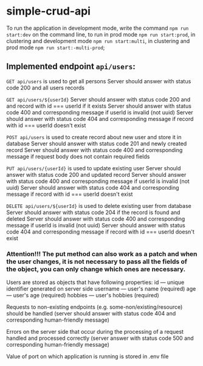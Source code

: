 # simple-crud-api

To run the application in development mode, write the command ``npm run start:dev`` on the command line, to run in prod mode ``npm run start:prod``, in clustering and development mode ``npm run start:multi``, in clustering and prod mode ``npm run start:-multi-prod``;

## Implemented endpoint `api/users`:

`GET api/users` is used to get all persons
Server should answer with status code 200 and all users records


`GET api/users/${userId}`
Server should answer with status code 200 and and record with id === userId if it exists
Server should answer with status code 400 and corresponding message if userId is invalid (not uuid)
Server should answer with status code 404 and corresponding message if record with id === userId doesn't exist


`POST api/users` is used to create record about new user and store it in database
Server should answer with status code 201 and newly created record
Server should answer with status code 400 and corresponding message if request body does not contain required fields


`PUT api/users/{userId}` is used to update existing user
Server should answer with status code 200 and updated record
Server should answer with status code 400 and corresponding message if userId is invalid (not uuid)
Server should answer with status code 404 and corresponding message if record with id === userId doesn't exist

`DELETE api/users/${userId}` is used to delete existing user from database
Server should answer with status code 204 if the record is found and deleted
Server should answer with status code 400 and corresponding message if userId is invalid (not uuid)
Server should answer with status code 404 and corresponding message if record with id === userId doesn't exist

### Attention!!! The put method can also work as a patch and when the user changes, it is not necessary to pass all the fields of the object, you can only change which ones are necessary.

Users are stored as objects that have following properties:
id — unique identifier generated on server side
username — user's name (required)
age — user's age (required)
hobbies — user's hobbies (required)

Requests to non-existing endpoints (e.g. some-non/existing/resource) should be handled (server should answer with status code 404 and corresponding human-friendly message)

Errors on the server side that occur during the processing of a request handled and processed correctly (server answer with status code 500 and corresponding human-friendly message)

Value of port on which application is running is stored in .env file